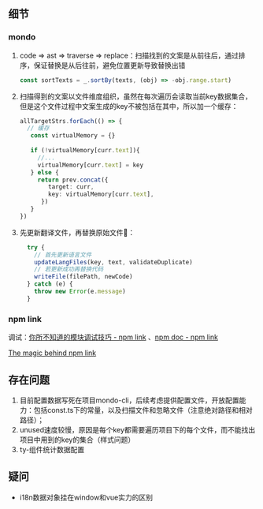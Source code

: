 

## 细节

### mondo

1. code => ast => traverse => replace：扫描找到的文案是从前往后，通过排序，保证替换是从后往前，避免位置更新导致替换出错

   ```typescript
   const sortTexts = _.sortBy(texts, (obj) => -obj.range.start)
   ```

2. 扫描得到的文案以文件维度组织，虽然在每次遍历会读取当前key数据集合，但是这个文件过程中文案生成的key不被包括在其中，所以加一个缓存：

   ```typescript
   allTargetStrs.forEach(() => {
   	 // 缓存
      const virtualMemory = {}
      
      if (!virtualMemory[curr.text]){
        //...
        virtualMemory[curr.text] = key
      } else {
        return prev.concat({
           target: curr,
           key: virtualMemory[curr.text],
         })
      }
   })
   ```

3. 先更新翻译文件，再替换原始文件：

   ```typescript
     try {
       // 首先更新语言文件
       updateLangFiles(key, text, validateDuplicate)
       // 若更新成功再替换代码
       writeFile(filePath, newCode)
     } catch (e) {
       throw new Error(e.message)
     }
   ```



### npm link 

调试：[你所不知道的模块调试技巧 - npm link](https://github.com/atian25/blog/issues/17) 、[npm doc - npm link](https://github.com/atian25/blog/issues/17)

[The magic behind npm link](https://medium.com/@alexishevia/the-magic-behind-npm-link-d94dcb3a81af)

## 存在问题

1. 目前配置数据写死在项目mondo-cli，后续考虑提供配置文件，开放配置能力：包括const.ts下的常量，以及扫描文件和忽略文件（注意绝对路径和相对路径）；
2. unused速度较慢，原因是每个key都需要遍历项目下的每个文件，而不能找出项目中用到的key的集合（样式问题）
3. ty-组件统计数据配置

## 疑问

- i18n数据对象挂在window和vue实力的区别

